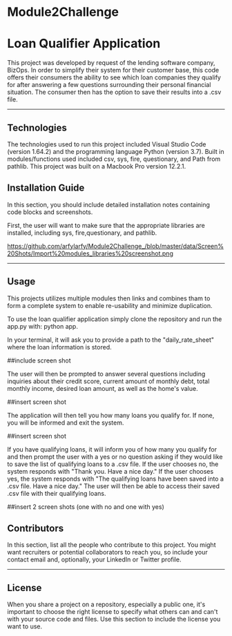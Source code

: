 # Module2Challenge
# Loan Qualifier Application

This project was developed by request of the lending software company, BizOps. In order to simplify their system for their customer base, this code offers their consumers the ability to see which loan companies they qualify for after answering a few questions surrounding their personal financial situation. The consumer then has the option to save their results into a .csv file.

---

## Technologies

The technologies used to run this project included Visual Studio Code (version 1.64.2) and the programming language Python (version 3.7). Built in modules/functions used included csv, sys, fire, questionary, and Path from pathlib. This project was built on a Macbook Pro version 12.2.1.


## Installation Guide

In this section, you should include detailed installation notes containing code blocks and screenshots.

First, the user will want to make sure that the appropriate libraries are installed, including sys, fire,questionary, and pathlib.

https://github.com/arfylarfy/Module2Challenge_/blob/master/data/Screen%20Shots/Import%20modules_libraries%20screenshot.png

---

## Usage

This projects utilizes multiple modules then links and combines tham to form a complete system to enable re-usability and minimize duplication.

To use the loan qualifier application simply clone the repository and run the app.py with: python app.

In your terminal, it will ask you to provide a path to the "daily_rate_sheet" where the loan information is stored.

##include screen shot

The user will then be prompted to answer several questions including inquiries about their credit score, current amount of monthly debt, total monthly income, desired loan amount, as well as the home's value.

##insert screen shot

The application will then tell you how many loans you qualify for. If none, you will be informed and exit the system. 

##insert screen shot

If you have qualifying loans, it will inform you of how many you qualify for and then prompt the user with a yes or no question asking if they would like to save the list of qualifying loans to a .csv file.
If the user chooses no, the system responds with "Thank you. Have a nice day." If the user chooses yes, the system responds with "The qualifying loans have been saved into a .csv file. Have a nice day." The user will then be able to access their saved .csv file with their qualifying loans.

##insert 2 screen shots (one with no and one with yes)

## Contributors

In this section, list all the people who contribute to this project. You might want recruiters or potential collaborators to reach you, so include your contact email and, optionally, your LinkedIn or Twitter profile.

---

## License

When you share a project on a repository, especially a public one, it's important to choose the right license to specify what others can and can't with your source code and files. Use this section to include the license you want to use.
